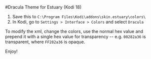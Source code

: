 #Dracula Theme for Estuary (Kodi 18)

1. Save this to `C:\Program Files\Kodi\addons\skin.estuary\colors\`
2. In Kodi, go to `Settings > Interface > Colors` and select `Dracula`

To modify the xml, change the colors, use the normal hex value and prepend it with a single hex value for transparency -- e.g. `00282a36` is transparent, where `FF282a36` is opaque. 

Enjoy! 

